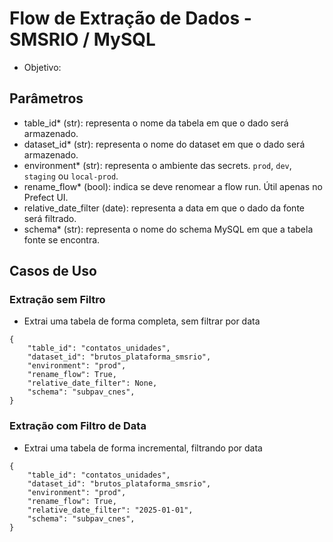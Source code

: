 # Flow de Extração de Dados - SMSRIO / MySQL

- Objetivo:

## Parâmetros
- table_id* (str): representa o nome da tabela em que o dado será armazenado.
- dataset_id* (str): representa o nome do dataset em que o dado será armazenado.
- environment* (str): representa o ambiente das secrets. `prod`, `dev`, `staging` ou `local-prod`.
- rename_flow* (bool): indica se deve renomear a flow run. Útil apenas no Prefect UI.
- relative_date_filter (date): representa a data em que o dado da fonte será filtrado.
- schema* (str): representa o nome do schema MySQL em que a tabela fonte se encontra.

## Casos de Uso

### Extração sem Filtro
- Extrai uma tabela de forma completa, sem filtrar por data

```
{
    "table_id": "contatos_unidades",
    "dataset_id": "brutos_plataforma_smsrio",
    "environment": "prod",
    "rename_flow": True,
    "relative_date_filter": None,
    "schema": "subpav_cnes",
}
```

### Extração com Filtro de Data
- Extrai uma tabela de forma incremental, filtrando por data

```
{
    "table_id": "contatos_unidades",
    "dataset_id": "brutos_plataforma_smsrio",
    "environment": "prod",
    "rename_flow": True,
    "relative_date_filter": "2025-01-01",
    "schema": "subpav_cnes",
}
```
